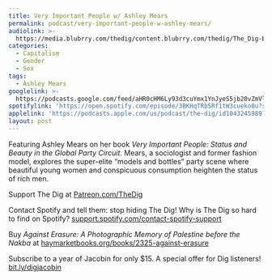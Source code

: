 ```yaml
---
title: Very Important People w/ Ashley Mears
permalink: podcast/very-important-people-w-ashley-mears/
audiolink: >-
  https://media.blubrry.com/thedig/content.blubrry.com/thedig/The_Dig-EP_431-Mears.mp3
categories:
  - Capitalism
  - Gender
  - Sex
tags:
  - Ashley Mears
googlelink: >-
  https://podcasts.google.com/feed/aHR0cHM6Ly93d3cuYmx1YnJyeS5jb20vZmVlZHMvdGhlZGlnLnhtbA/episode/aHR0cHM6Ly90aGVkaWcuYmx1YnJyeS5uZXQvP3A9MjUzNQ?sa=X&ved=0CAUQkfYCahcKEwjY1cCc-vODAxUAAAAAHQAAAAAQOg
spotifylink: 'https://open.spotify.com/episode/3BKHqTRb5Rf1tW3cueko0u?si=e16f86592f7c4de7'
applelink: 'https://podcasts.apple.com/us/podcast/the-dig/id1043245989?i=1000641552120'
layout: post
---
```


Featuring Ashley Mears on her book *Very Important People: Status and Beauty in the Global Party Circuit*. Mears, a sociologist and former fashion model, explores the super-elite “models and bottles” party scene where beautiful young women and conspicuous consumption heighten the status of rich men.

Support The Dig at [Patreon.com/TheDig](http://patreon.com/TheDig)

Contact Spotify and tell them: stop hiding The Dig! Why is The Dig so hard to find on Spotify? [support.spotify.com/contact-spotify-support](http://support.spotify.com/contact-spotify-support)

Buy *Against Erasure: A Photographic Memory of Palestine before the Nakba* at [haymarketbooks.org/books/2325-against-erasure](http://haymarketbooks.org/books/2325-against-erasure)

Subscribe to a year of Jacobin for only $15. A special offer for Dig listeners! [bit.ly/digjacobin](http://bit.ly/digjacobin)
